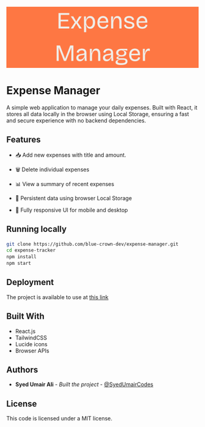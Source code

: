 ![README Banner](./public/banner.png)

# Expense Manager

A simple web application to manage your daily expenses. Built with React, it stores all data locally in the browser using Local Storage, ensuring a fast and secure experience with no backend dependencies.

## Features

- 📥 Add new expenses with title and amount.

- 🗑️ Delete individual expenses

- 📊 View a summary of recent expenses

- 💾 Persistent data using browser Local Storage

- 📱 Fully responsive UI for mobile and desktop

## Running locally

```bash
git clone https://github.com/blue-crown-dev/expense-manager.git
cd expense-tracker
npm install
npm start
```

## Deployment

The project is available to use at [this link](https://manage-spend.netlify.app/)

## Built With

- React.js
- TailwindCSS
- Lucide icons
- Browser APIs

## Authors

- **Syed Umair Ali** - _Built the project_ -
  [@SyedUmairCodes](https://github.com/syedumaircodes)

## License

This code is licensed under a MIT license.
